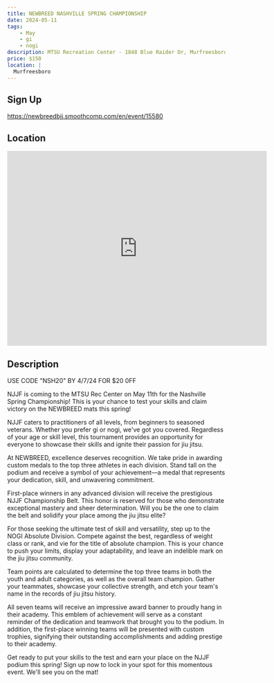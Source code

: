 ```yaml
---
title: NEWBREED NASHVILLE SPRING CHAMPIONSHIP
date: 2024-05-11
tags:
    - May
    - gi 
    - nogi 
description: MTSU Recreation Center - 1848 Blue Raider Dr, Murfreesboro, TN
price: $150
location: |
  Murfreesboro
---
```

## Sign Up
https://newbreedbjj.smoothcomp.com/en/event/15580

## Location
<iframe src="https://www.google.com/maps/embed?pb=!1m18!1m12!1m3!1d12345.6789!2d-86.3582144!3d35.8464814!2m3!1f0!2f0!3f0!3m2!1i1024!2i768!4f13.1!3m3!1m2!1s0x0%3A0x0!2z35.8464814!5e0!3m2!1sen!2sus!4v1234567890" width="600" height="450" style="border:0;" allowfullscreen="" loading="lazy"></iframe>

## Description
USE CODE "NSH20" BY 4/7/24 FOR $20 0FF


NJJF is coming to the MTSU Rec Center on May 11th for the Nashville Spring Championship! This is your chance to test your skills and claim victory on the NEWBREED mats this spring!


NJJF caters to practitioners of all levels, from beginners to seasoned
veterans. Whether you prefer gi or nogi, we've got you covered.
Regardless of your age or skill level, this tournament provides an
opportunity for everyone to showcase their skills and ignite their
passion for jiu jitsu.


At NEWBREED, excellence deserves recognition.
We take pride in awarding custom medals to the top three athletes in
each division. Stand tall on the podium and receive a symbol of your
achievement—a medal that represents your dedication, skill, and
unwavering commitment.


First-place winners in any advanced division will receive the
prestigious NJJF Championship Belt. This honor is reserved for those who
demonstrate exceptional mastery and sheer determination. Will you be
the one to claim the belt and solidify your place among the jiu jitsu
elite?


For those seeking the ultimate test of skill and versatility, step up to the NOGI Absolute Division. Compete
against the best, regardless of weight class or rank, and vie for the
title of absolute champion. This is your chance to push your limits,
display your adaptability, and leave an indelible mark on the jiu jitsu
community.


Team points are calculated to determine the top
three teams in both the youth and adult categories, as well as the
overall team champion. Gather your teammates, showcase your collective
strength, and etch your team's name in the records of jiu jitsu history.


All seven teams will receive an impressive award banner to proudly hang
in their academy. This emblem of achievement will serve as a constant
reminder of the dedication and teamwork that brought you to the podium.
In addition, the first-place winning teams will be presented with custom
trophies, signifying their outstanding accomplishments and adding
prestige to their academy.


Get ready to put your skills to the test and earn your place on the NJJF
podium this spring! Sign up now to lock in your spot for this momentous
event. We'll see you on the mat!